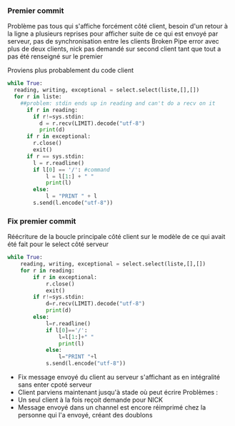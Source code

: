 ### Premier commit

Problème pas tous qui s'affiche forcément côté client, besoin d'un retour à la ligne a plusieurs reprises
pour afficher suite de ce qui est envoyé par serveur, pas de synchronisation entre les clients
Broken Pipe error avec plus de deux clients, nick pas demandé sur second client tant que tout a pas été renseigné
sur le premier

Proviens plus probablement du code client

```python
while True:
  reading, writing, exceptional = select.select(liste,[],[])
  for r in liste:
    ##problem: stdin ends up in reading and can't do a recv on it
      if r in reading:
        if r!=sys.stdin:
          d = r.recv(LIMIT).decode("utf-8")
          print(d)
      if r in exceptional:
        r.close()
        exit()
      if r == sys.stdin:
        l = r.readline()
        if l[0] == '/': #command
            l = l[1:] + " "
            print(l)
        else:
            l = "PRINT " + l
        s.send(l.encode("utf-8"))
```

### Fix premier commit

Réécriture de la boucle principale côté client sur le modèle de ce qui avait été fait pour le select côté serveur

```python
while True:
	reading, writing, exceptional = select.select(liste,[],[])
	for r in reading:
		if r in exceptional:
			r.close()
			exit()
		if r!=sys.stdin:
			d=r.recv(LIMIT).decode("utf-8")
			print(d)
		else:
			l=r.readline()
			if l[0]=='/':
				l=l[1:]+" "
				print(l)
			else:
				l="PRINT "+l
			s.send(l.encode("utf-8"))
```

* Fix message envoyé du client au serveur s'affichant as en intégralité sans enter cpoté serveur
* Client parviens maintenant jusqu'à stade où peut écrire
Problèmes : 
* Un seul client à la fois reçoit demande pour NICK
* Message envoyé dans un channel est encore réimprimé chez la personne qui l'a envoyé, créant des doublons
